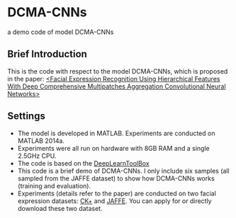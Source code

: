 # DCMA-CNNs
a demo code of model DCMA-CNNs

## Brief Introduction
This is the code with respect to the model DCMA-CNNs, which is proposed in the paper: [\<Facial Expression Recognition Using Hierarchical Features With Deep Comprehensive Multipatches Aggregation Convolutional Neural Networks\>](https://ieeexplore.ieee.org/abstract/document/8371638)

## Settings
* The model is developed in MATLAB. Experiments are conducted on MATLAB 2014a.
* Experiments were all run on hardware with 8GB RAM and a single 2.5GHz CPU.
* The code is based on the [DeepLearnToolBox](https://github.com/rasmusbergpalm/DeepLearnToolbox)
* This code is a brief demo of DCMA-CNNs. I only include six samples (all sampled from the JAFFE dataset) to show how DCMA-CNNs works (training and evaluation).
* Experiments (details refer to the paper) are conducted on two facial expression datasets: [CK+](http://www.pitt.edu/~emotion/ck-spread.htm) and [JAFFE](http://www.kasrl.org/jaffe.html). You can apply for or directly download these two dataset.

